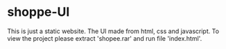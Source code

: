 # shoppe-UI
This is just a static website.
The UI made from html, css and javascript.
To view the project please extract 'shopee.rar' and run file 'index.html'.
